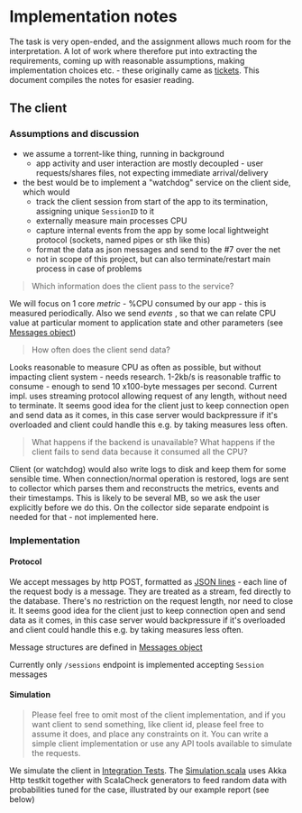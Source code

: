 # Implementation notes

The task is very open-ended, and the assignment allows much room for the interpretation. A lot of work where therefore put into extracting the requirements, 
coming up with reasonable assumptions, making implementation choices etc. - these originally came as [tickets](../../issues/). This document compiles the notes for esasier reading.

## The client 

### Assumptions and discussion

- we assume a torrent-like thing, running in background
  - app activity and user interaction are mostly decoupled - user requests/shares files, not expecting immediate 
     arrival/delivery 
- the best would be to implement a "watchdog" service on the client side, which would
  - track the client session from start of the app to its termination, assigning unique `SessionID` to it
  - externally measure main processes CPU
  - capture internal events from the app by some local lightweight protocol (sockets, named pipes or sth like this)
  - format the data as json messages and send to the #7 over the net
  - not in scope of this project, but can also terminate/restart main process in case of problems  

> Which information does the client pass to the service?

We will focus on 1 core _metric_ - %CPU consumed by our app - this is measured periodically. Also we send _events_ , so that we can relate CPU value at particular moment to
application state and other parameters (see [Messages object](../../blob/master/src/main/scala/filesfu/collector/protocol/Messages.scala))

> How often does the client send data?

Looks reasonable to measure CPU  as often as possible, but without impacting client system - needs research. 
1-2kb/s is reasonable traffic to consume - enough to send 10 x100-byte messages per second. 
Current impl. uses streaming protocol allowing request of any length, without need to terminate. It seems good idea for the client just to keep connection open and send data as it comes, in this case server would backpressure if it's overloaded and client could handle this e.g. by taking measures less often.
  
> What happens if the backend is unavailable?
> What happens if the client fails to send data because it consumed all the CPU?

Client (or watchdog) would also write logs to disk and keep them for some sensible time. When connection/normal operation is restored, 
logs are sent to collector which parses them and reconstructs the metrics, events and their timestamps. 
This is likely to be several MB, so we ask the user explicitly before we do this. On the collector side separate endpoint is needed for that - not implemented here. 

### Implementation

#### Protocol

We accept messages by http POST, formatted as [JSON lines](https://jsonlines.org/) - each line of the request body is a message. They are treated as a stream, fed directly to the database. There's no restriction on the request length, nor need to close it. It seems good idea for the client just to keep connection open and send data as it comes, in this case server would backpressure if it's overloaded and client could handle this e.g. by taking measures less often.

Message structures are defined in [Messages object](../../blob/master/src/main/scala/filesfu/collector/protocol/Messages.scala) 

Currently only `/sessions` endpoint is implemented accepting `Session` messages

#### Simulation

> Please feel free to omit most of the client implementation, and if you want client to send
> something, like client id, please feel free to assume it does, and place any constraints on it. You
> can write a simple client implementation or use any API tools available to simulate the requests.

We simulate the client in [Integration Tests](../tree/master/src/it). The [Simulation.scala](../../blob/master/src/it/scala/filesfu/Simulation.scala) uses Akka Http testkit together with ScalaCheck generators to feed random data with probabilities tuned for the case, illustrated by our example report (see below) 
